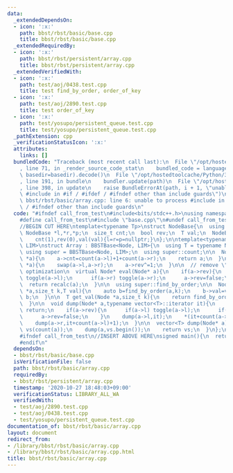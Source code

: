 ```yaml
---
data:
  _extendedDependsOn:
  - icon: ':x:'
    path: bbst/rbst/basic/base.cpp
    title: bbst/rbst/basic/base.cpp
  _extendedRequiredBy:
  - icon: ':x:'
    path: bbst/rbst/persistent/array.cpp
    title: bbst/rbst/persistent/array.cpp
  _extendedVerifiedWith:
  - icon: ':x:'
    path: test/aoj/0438.test.cpp
    title: test find_by_order, order_of_key
  - icon: ':x:'
    path: test/aoj/2890.test.cpp
    title: test order_of_key
  - icon: ':x:'
    path: test/yosupo/persistent_queue.test.cpp
    title: test/yosupo/persistent_queue.test.cpp
  _pathExtension: cpp
  _verificationStatusIcon: ':x:'
  attributes:
    links: []
  bundledCode: "Traceback (most recent call last):\n  File \"/opt/hostedtoolcache/Python/3.9.0/x64/lib/python3.9/site-packages/onlinejudge_verify/documentation/build.py\"\
    , line 71, in _render_source_code_stat\n    bundled_code = language.bundle(stat.path,\
    \ basedir=basedir).decode()\n  File \"/opt/hostedtoolcache/Python/3.9.0/x64/lib/python3.9/site-packages/onlinejudge_verify/languages/cplusplus.py\"\
    , line 191, in bundle\n    bundler.update(path)\n  File \"/opt/hostedtoolcache/Python/3.9.0/x64/lib/python3.9/site-packages/onlinejudge_verify/languages/cplusplus_bundle.py\"\
    , line 398, in update\n    raise BundleErrorAt(path, i + 1, \"unable to process\
    \ #include in #if / #ifdef / #ifndef other than include guards\")\nonlinejudge_verify.languages.cplusplus_bundle.BundleErrorAt:\
    \ bbst/rbst/basic/array.cpp: line 6: unable to process #include in #if / #ifdef\
    \ / #ifndef other than include guards\n"
  code: "#ifndef call_from_test\n#include<bits/stdc++.h>\nusing namespace std;\n\n\
    #define call_from_test\n#include \"base.cpp\"\n#undef call_from_test\n\n#endif\n\
    //BEGIN CUT HERE\ntemplate<typename Tp>\nstruct NodeBase{\n  using T = Tp;\n \
    \ NodeBase *l,*r,*p;\n  size_t cnt;\n  bool rev;\n  T val;\n  NodeBase(T val):\n\
    \    cnt(1),rev(0),val(val){l=r=p=nullptr;}\n};\n\ntemplate<typename Node, size_t\
    \ LIM>\nstruct Array : BBSTBase<Node, LIM>{\n  using T = typename Node::T;\n \
    \ using super = BBSTBase<Node, LIM>;\n  using super::count;\n\n  Node* recalc(Node\
    \ *a){\n    a->cnt=count(a->l)+1+count(a->r);\n    return a;\n  }\n\n  void toggle(Node\
    \ *a){\n    swap(a->l,a->r);\n    a->rev^=1;\n  }\n\n  // remove \"virtual\" for\
    \ optimization\n  virtual Node* eval(Node* a){\n    if(a->rev){\n      if(a->l)\
    \ toggle(a->l);\n      if(a->r) toggle(a->r);\n      a->rev=false;\n    }\n  \
    \  return recalc(a);\n  }\n\n  using super::find_by_order;\n\n  Node* set_val(Node\
    \ *a,size_t k,T val){\n    auto b=find_by_order(a,k);\n    b->val=val;\n    return\
    \ b;\n  }\n\n  T get_val(Node *a,size_t k){\n    return find_by_order(a,k)->val;\n\
    \  }\n\n  void dump(Node* a,typename vector<T>::iterator it){\n    if(!count(a))\
    \ return;\n    if(a->rev){\n      if(a->l) toggle(a->l);\n      if(a->r) toggle(a->r);\n\
    \      a->rev=false;\n    }\n    dump(a->l,it);\n    *(it+count(a->l))=a->val;\n\
    \    dump(a->r,it+count(a->l)+1);\n  }\n\n  vector<T> dump(Node* a){\n    vector<T>\
    \ vs(count(a));\n    dump(a,vs.begin());\n    return vs;\n  }\n};\n//END CUT HERE\n\
    #ifndef call_from_test\n//INSERT ABOVE HERE\nsigned main(){\n  return 0;\n}\n\
    #endif\n"
  dependsOn:
  - bbst/rbst/basic/base.cpp
  isVerificationFile: false
  path: bbst/rbst/basic/array.cpp
  requiredBy:
  - bbst/rbst/persistent/array.cpp
  timestamp: '2020-10-27 18:48:03+09:00'
  verificationStatus: LIBRARY_ALL_WA
  verifiedWith:
  - test/aoj/2890.test.cpp
  - test/aoj/0438.test.cpp
  - test/yosupo/persistent_queue.test.cpp
documentation_of: bbst/rbst/basic/array.cpp
layout: document
redirect_from:
- /library/bbst/rbst/basic/array.cpp
- /library/bbst/rbst/basic/array.cpp.html
title: bbst/rbst/basic/array.cpp
---
```


